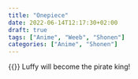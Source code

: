 ```yaml
---
title: "Onepiece"
date: 2022-06-14T12:17:30+02:00
draft: true
tags: ["Anime", "Weeb", "Shonen"]
categories: ["Anime", "Shonen"]
---
```


{{<youtube nBEwnfmLm0Y>}}
Luffy will become the pirate king!
